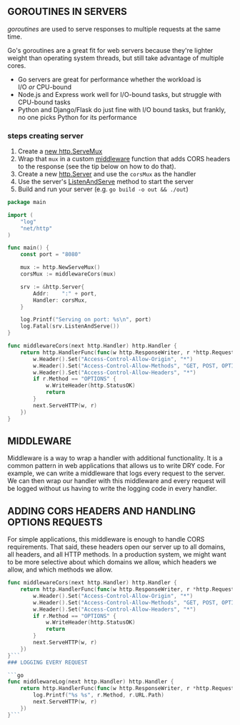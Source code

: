 
##  GOROUTINES IN SERVERS

_goroutines_ are used to serve responses to multiple requests at the same time.

Go's goroutines are a great fit for web servers because they're lighter weight than operating system threads, but still take advantage of multiple cores.

- Go servers are great for performance whether the workload is I/O _or_ CPU-bound
- Node.js and Express work well for I/O-bound tasks, but struggle with CPU-bound tasks
- Python and Django/Flask do just fine with I/O bound tasks, but frankly, no one picks Python for its performance
### steps creating server
1. Create a [new http.ServeMux](https://pkg.go.dev/net/http#NewServeMux)
2. Wrap that `mux` in a custom [middleware](https://developer.mozilla.org/en-US/docs/Glossary/Middleware) function that adds CORS headers to the response (see the tip below on how to do that).
3. Create a new [http.Server](https://pkg.go.dev/net/http#Server) and use the `corsMux` as the handler
4. Use the server's [ListenAndServe](https://pkg.go.dev/net/http#Server.ListenAndServe) method to start the server
5. Build and run your server (e.g. `go build -o out && ./out`)
```go
package main

import (
	"log"
	"net/http"
)

func main() {
	const port = "8080"

	mux := http.NewServeMux()
	corsMux := middlewareCors(mux)

	srv := &http.Server{
		Addr:    ":" + port,
		Handler: corsMux,
	}

	log.Printf("Serving on port: %s\n", port)
	log.Fatal(srv.ListenAndServe())
}

func middlewareCors(next http.Handler) http.Handler {
	return http.HandlerFunc(func(w http.ResponseWriter, r *http.Request) {
		w.Header().Set("Access-Control-Allow-Origin", "*")
		w.Header().Set("Access-Control-Allow-Methods", "GET, POST, OPTIONS, PUT, DELETE")
		w.Header().Set("Access-Control-Allow-Headers", "*")
		if r.Method == "OPTIONS" {
			w.WriteHeader(http.StatusOK)
			return
		}
		next.ServeHTTP(w, r)
	})
}
```

## MIDDLEWARE

Middleware is a way to wrap a handler with additional functionality. It is a common pattern in web applications that allows us to write DRY code. For example, we can write a middleware that logs every request to the server. We can then wrap our handler with this middleware and every request will be logged without us having to write the logging code in every handler.
## ADDING CORS HEADERS AND HANDLING OPTIONS REQUESTS

For simple applications, this middleware is enough to handle CORS requirements. That said, these headers open our server up to all domains, all headers, and all HTTP methods. In a production system, we might want to be more selective about which domains we allow, which headers we allow, and which methods we allow.

```go
func middlewareCors(next http.Handler) http.Handler {
	return http.HandlerFunc(func(w http.ResponseWriter, r *http.Request) {
		w.Header().Set("Access-Control-Allow-Origin", "*")
		w.Header().Set("Access-Control-Allow-Methods", "GET, POST, OPTIONS, PUT, DELETE")
		w.Header().Set("Access-Control-Allow-Headers", "*")
		if r.Method == "OPTIONS" {
			w.WriteHeader(http.StatusOK)
			return
		}
		next.ServeHTTP(w, r)
	})
}```
### LOGGING EVERY REQUEST

```go
func middlewareLog(next http.Handler) http.Handler {
	return http.HandlerFunc(func(w http.ResponseWriter, r *http.Request) {
		log.Printf("%s %s", r.Method, r.URL.Path)
		next.ServeHTTP(w, r)
	})
}```